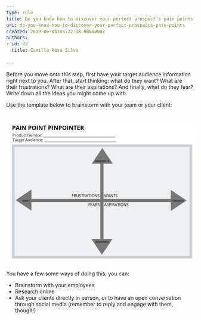 ```yaml
---
type: rule
title: Do you know how to discover your perfect prospect’s pain points?
uri: do-you-know-how-to-discover-your-perfect-prospects-pain-points
created: 2019-06-04T05:22:18.0000000Z
authors:
- id: 83
  title: Camilla Rosa Silva

---
```




<span class='intro'> Before you move onto this step, first have your target audience information right next to you. After that, start thinking&#58; what do they want? What are their frustrations? What are their aspirations? And finally, what do they fear? Write down all the ideas you might come up with. </span>

<div>Use the template below to brainstorm with your team or your client&#58; <br></div><div><br></div><dl class="ssw15-rteElement-ImageArea"><img src="Pain Point Pinpointer.png" alt="Pain Point Pinpointer.png" style="margin&#58;5px;width&#58;808px;" /><br></dl><div>You have a few some ways of doing this, you can&#58; <br></div><ul><li>Brainstorm with your employees </li><li>Research online </li><li>Ask your clients directly in person, or to have an open conversation through social media (remember to reply and engage with them, though!) </li></ul>


